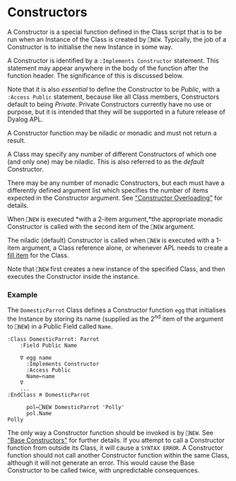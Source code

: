 # Constructors

A Constructor is a special function defined in the Class script that is to be run when an Instance of the Class is created by `⎕NEW`. Typically, the job of a Constructor is to initialise the new Instance in some way.

A Constructor is identified by a `:Implements Constructor` statement. This statement may appear anywhere in the body of the function after the function header. The significance of this is discussed below.

Note that it is also *essential* to define the Constructor to be *Public*, with a `:Access Public` statement, because like all Class members, Constructors default to being *Private*. Private Constructors currently have no use or purpose, but it is intended that they will be supported in a future release of Dyalog APL.

A Constructor function may be niladic or monadic and must not return a result.

A Class may specify any number of different Constructors of which one (and only one) may be niladic. This is also referred to as the *default* Constructor.

There may be any number of monadic Constructors, but each must have a differently defined argument list which specifies the number of items expected in the Constructor argument. See ["Constructor Overloading"](constructor-overloading.md) for details.

When `⎕NEW` is executed *with a 2-item argument,*the appropriate monadic Constructor is called with the second item of the `⎕NEW` argument.

The niladic (default) Constructor is called when `⎕NEW` is executed with a 1-item argument, a Class reference alone, or whenever APL needs to create a [fill item](../../introduction/programmers-guide-introduction/arrays/prototypes-and-fill-items.md) for the Class.

Note that `⎕NEW` first creates a new instance of the specified Class, and then executes the Constructor inside the instance.

### Example

The `DomesticParrot` Class defines a Constructor function `egg` that initialises the Instance by storing its name (supplied as the 2<sup>nd</sup> item of the argument to `⎕NEW`) in a Public Field called `Name`.
```apl
:Class DomesticParrot: Parrot
    :Field Public Name
    
    ∇ egg name
      :Implements Constructor
      :Access Public
      Name←name
    ∇
    ...
:EndClass ⍝ DomesticParrot

```
```apl
      pol←⎕NEW DomesticParrot 'Polly'
      pol.Name
Polly
```

The only way a Constructor function should be invoked is by `⎕NEW`. See ["Base Constructors"](./base-constructors.md) for further details. If you attempt to call a Constructor function  from outside its Class, it will cause a `SYNTAX ERROR`. A Constructor function should not call another Constructor function within the same Class, although it will not generate an error. This would cause the Base Constructor to be called twice, with unpredictable consequences.
